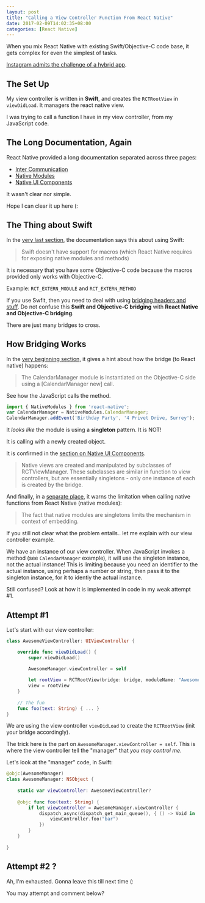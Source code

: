 ```yaml
---
layout: post
title: "Calling a View Controller Function From React Native"
date: 2017-02-09T14:02:35+08:00
categories: [React Native]
---
```


When you mix React Native with existing Swift/Objective-C code base, it gets complex for even the simplest of tasks.

[Instagram admits the challenge of a hybrid app](https://engineering.instagram.com/react-native-at-instagram-dd828a9a90c7).


## The Set Up

My view controller is written in **Swift**, and creates the `RCTRootView` in `viewDidLoad`. It managers the react native view.

I was trying to call a function I have in my view controller, from my JavaScript code.


## The Long Documentation, Again

React Native provided a long documentation separated across three pages:

- [Inter Communication](http://facebook.github.io/react-native/docs/communication-ios.html)
- [Native Modules](http://facebook.github.io/react-native/docs/native-modules-ios.html)
- [Native UI Components](http://facebook.github.io/react-native/docs/native-components-ios.html)

It wasn't clear nor simple.

Hope I can clear it up here (:


## The Thing about Swift

In the [very last section](http://facebook.github.io/react-native/docs/native-modules-ios.html#exporting-swift), the documentation says this about using Swift:

> Swift doesn't have support for macros (which React Native requires for exposing native modules and methods)

It is necessary that you have some Objective-C code because the macros provided only works with Objective-C.

Example: `RCT_EXTERN_MODULE` and `RCT_EXTERN_METHOD`

If you use Swfit, then you need to deal with using [bridging headers and stuff](https://developer.apple.com/library/content/documentation/Swift/Conceptual/BuildingCocoaApps/MixandMatch.html). Do not confuse this **Swift and Objective-C bridging** with **React Native and Objective-C bridging**. 

There are just many bridges to cross.


## How Bridging Works

In the [very beginning section](http://facebook.github.io/react-native/docs/native-modules-ios.html#ios-calendar-module-example), it gives a hint about how the bridge (to React native) happens:

> The CalendarManager module is instantiated on the Objective-C side using a [CalendarManager new] call. 

See how the JavaScript calls the method.

```javascript
import { NativeModules } from 'react-native';
var CalendarManager = NativeModules.CalendarManager;
CalendarManager.addEvent('Birthday Party', '4 Privet Drive, Surrey');
```

It _looks like_ the module is using a **singleton** pattern. It is NOT!

It is calling with a newly created object.

It is confirmed in the [section on Native UI Components](http://facebook.github.io/react-native/docs/native-components-ios.html#properties).

> Native views are created and manipulated by subclasses of RCTViewManager. These subclasses are similar in function to view controllers, but are essentially singletons - only one instance of each is created by the bridge.

And finally, in a [separate place](http://facebook.github.io/react-native/docs/communication-ios.html#calling-native-functions-from-react-native-native-modules), it warns the limitation when calling native functions from React Native (native modules):

> The fact that native modules are singletons limits the mechanism in context of embedding. 

If you still not clear what the problem entails.. let me explain with our view controller example.

We have an instance of our view controller. When JavaScript invokes a method (see `CalendarManager` example), it will use the singleton instance, not the actual instance! This is limiting because you need an identifier to the actual instance, using perhaps a number or string, then pass it to the singleton instance, for it to identiy the actual instance.

Still confused? Look at how it is implemented in code in my weak attempt #1.

## Attempt #1

Let's start with our view controller:

```swift
class AwesomeViewController: UIViewController {

    override func viewDidLoad() {
        super.viewDidLoad()

        AwesomeManager.viewController = self
        
        let rootView = RCTRootView(bridge: bridge, moduleName: "AwesomeScreen", initialProperties: nil)
        view = rootView
    }
    
    // The fun
    func foo(text: String) { ... }
}
```

We are using the view controller `viewDidLoad` to create the `RCTRootView` (init your bridge accordingly). 

The trick here is the part on `AwesomeManager.viewController = self`. This is where the view controller tell the "manager" that _you may control me_.

Let's look at the "manager" code, in Swift:

```swift
@objc(AwesomeManager)
class AwesomeManager: NSObject {
    
    static var viewController: AwesomeViewController?
    
    @objc func foo(text: String) {
        if let viewController = AwesomeManager.viewController {
            dispatch_async(dispatch_get_main_queue(), { () -> Void in
                viewController.foo("bar")
            })
        }
    }
    
}
```

## Attempt #2 ?

Ah, I'm exhausted. Gonna leave this till next time (:

You may attempt and comment below?
